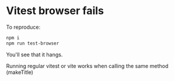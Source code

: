 # Vitest browser fails

To reproduce:

```sh
npm i
npm run test-browser
```

You'll see that it hangs.

Running regular vitest or vite works when calling the same method (makeTitle)
